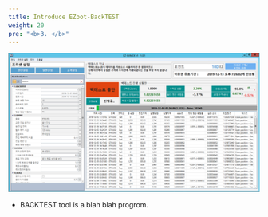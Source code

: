 ```yaml
---
title: Introduce EZbot-BackTEST
weight: 20
pre: "<b>3. </b>"
---
```


![](/picture/Backtest1.png?width=100%&height=50%)

- BACKTEST tool is a blah blah progrom.
